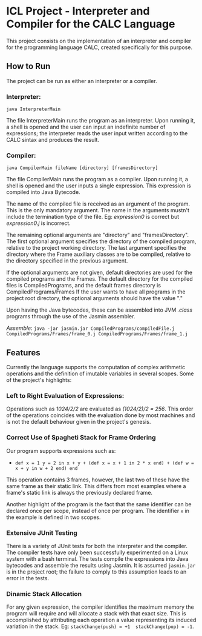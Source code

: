 # ICL Project - Interpreter and Compiler for the CALC Language

This project consists on the implementation of an interpreter and compiler for the programming language CALC, created specifically for this purpose.

## How to Run

The project can be run as either an interpreter or a compiler.

### Interpreter: 
`java InterpreterMain`

The file InterpreterMain runs the program as an interpreter. Upon running it, a shell is opened and the user can input an indefinite number of expressions; the interpreter reads the user input written according to the CALC sintax and produces the result.

### Compiler:
`java CompilerMain fileName [directory] [framesDirectory]`

The file CompilerMain runs the program as a compiler. Upon running it, a shell is opened and the user inputs a single expression. This expression is compiled into Java Bytecode.

The name of the compiled file is received as an argument of the program. This is the only mandatory argument. The name in the arguments mustn't include the termination type of the file. Eg: _expression0_ is correct but _expression0.j_ is incorrect.

The remaining optional arguments are "directory" and "framesDirectory". 
The first optional argument specifies the directory of the compiled program, relative to the project working directory.
The last argument specifies the directory where the Frame auxiliary classes are to be compiled, relative to the directory specified in the previous argument.

If the optional arguments are not given, default directories are used for the compiled programs and the Frames.
The default directory for the compiled files is CompiledPrograms, and the default frames directory is CompiledPrograms/Frames
If the user wants to have all programs in the project root directory, the optional arguments should have the value "."

Upon having the Java bytecodes, these can be assembled into JVM _.class_ programs through the use of the Jasmin assembler.

_Assemble_: `java -jar jasmin.jar CompiledPrograms/compiledFile.j CompiledPrograms/Frames/frame_0.j CompiledPrograms/Frames/frame_1.j`

## Features

Currently the language supports the computation of complex arithmetic operations and the definition of imutable variables in several scopes.
Some of the project's highlights:

### Left to Right Evaluation of Expressions:
Operations such as _1024/2/2_ are evaluated as _(1024/2)/2 = 256_. This order of the operations coincides with the evaluation done by most machines and is not the default behaviour given in the project's genesis.

### Correct Use of Spagheti Stack for Frame Ordering
Our program supports expressions such as:
* `def x = 1 y = 2 in x + y + (def x = x + 1 in 2 * x end) + (def w = x + y in w + 2 end) end`

This operation contains 3 frames, however, the last two of these have the same frame as their static link. This differs from most examples where a frame's static link is always the previously declared frame.

Another highlight of the program is the fact that the same identifier can be declared once per scope, instead of once per program. The identifier `x` in the example is defined in two scopes.

### Extensive JUnit Testing

There is a variety of JUnit tests for both the interpreter and the compiler.
The compiler tests have only been successfully experimented on a Linux system with a bash terminal. The tests compile the expressions into Java bytecodes and assemble the results using Jasmin. It is assumed `jasmin.jar` is in the project root; the failure to comply to this assumption leads to an error in the tests.

### Dinamic Stack Allocation

For any given expression, the compiler identifies the maximum memory the program will require and will allocate a stack with that exact size.
This is accomplished by attributing each operation a value representing its induced variation in the stack. Eg: `stackChange(push) = +1  stackChange(pop) = -1`.

